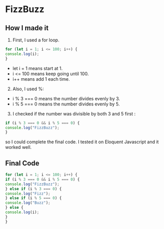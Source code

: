 # FizzBuzz


## How I made it
1. First, I used a for loop.

```javascript
for (let i = 1; i <= 100; i++) {
console.log(i);
}
```

- let i = 1 means start at 1.  
- i <= 100 means keep going until 100.  
- i++ means add 1 each time.  

2. Also, I used %:  
- i % 3 === 0 means the number divides evenly by 3.  
- i % 5 === 0 means the number divides evenly by 5.  

3. I checked if the number was divisible by both 3 and 5 first :

```javascript
if (i % 3 === 0 && i % 5 === 0) {
console.log("FizzBuzz");
}
```
so I could complete the final code.
I tested it on Eloquent Javascript and it worked well.

## Final Code

```javascript
for (let i = 1; i <= 100; i++) {
if (i % 3 === 0 && i % 5 === 0) {
console.log("FizzBuzz");
} else if (i % 3 === 0) {
console.log("Fizz");
} else if (i % 5 === 0) {
console.log("Buzz");
} else {
console.log(i);
}
}
```
 